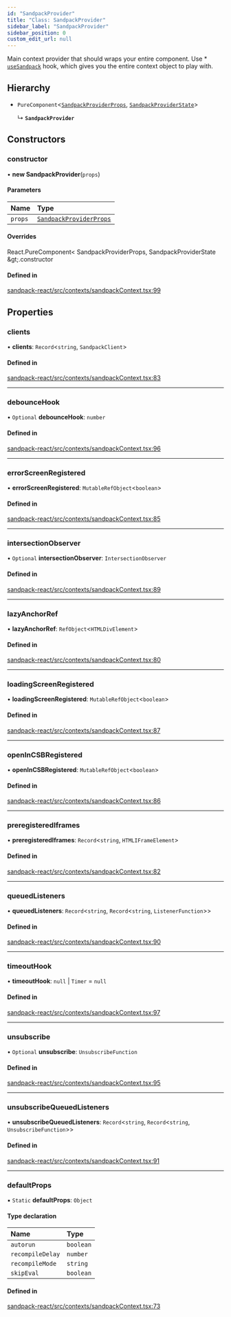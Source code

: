 ```yaml
---
id: "SandpackProvider"
title: "Class: SandpackProvider"
sidebar_label: "SandpackProvider"
sidebar_position: 0
custom_edit_url: null
---
```


Main context provider that should wraps your entire component.
Use * [`useSandpack`](/api/react/hooks/#usesandpack) hook, which gives you the entire context object to play with.

## Hierarchy

- `PureComponent`<[`SandpackProviderProps`](../interfaces/SandpackProviderProps), [`SandpackProviderState`](../interfaces/SandpackProviderState)\>

  ↳ **`SandpackProvider`**

## Constructors

### constructor

• **new SandpackProvider**(`props`)

#### Parameters

| Name | Type |
| :------ | :------ |
| `props` | [`SandpackProviderProps`](../interfaces/SandpackProviderProps) |

#### Overrides

React.PureComponent&lt;
  SandpackProviderProps,
  SandpackProviderState
\&gt;.constructor

#### Defined in

[sandpack-react/src/contexts/sandpackContext.tsx:99](https://github.com/codesandbox/sandpack/blob/9fab5d6/sandpack-react/src/contexts/sandpackContext.tsx#L99)

## Properties

### clients

• **clients**: `Record`<`string`, `SandpackClient`\>

#### Defined in

[sandpack-react/src/contexts/sandpackContext.tsx:83](https://github.com/codesandbox/sandpack/blob/9fab5d6/sandpack-react/src/contexts/sandpackContext.tsx#L83)

___

### debounceHook

• `Optional` **debounceHook**: `number`

#### Defined in

[sandpack-react/src/contexts/sandpackContext.tsx:96](https://github.com/codesandbox/sandpack/blob/9fab5d6/sandpack-react/src/contexts/sandpackContext.tsx#L96)

___

### errorScreenRegistered

• **errorScreenRegistered**: `MutableRefObject`<`boolean`\>

#### Defined in

[sandpack-react/src/contexts/sandpackContext.tsx:85](https://github.com/codesandbox/sandpack/blob/9fab5d6/sandpack-react/src/contexts/sandpackContext.tsx#L85)

___

### intersectionObserver

• `Optional` **intersectionObserver**: `IntersectionObserver`

#### Defined in

[sandpack-react/src/contexts/sandpackContext.tsx:89](https://github.com/codesandbox/sandpack/blob/9fab5d6/sandpack-react/src/contexts/sandpackContext.tsx#L89)

___

### lazyAnchorRef

• **lazyAnchorRef**: `RefObject`<`HTMLDivElement`\>

#### Defined in

[sandpack-react/src/contexts/sandpackContext.tsx:80](https://github.com/codesandbox/sandpack/blob/9fab5d6/sandpack-react/src/contexts/sandpackContext.tsx#L80)

___

### loadingScreenRegistered

• **loadingScreenRegistered**: `MutableRefObject`<`boolean`\>

#### Defined in

[sandpack-react/src/contexts/sandpackContext.tsx:87](https://github.com/codesandbox/sandpack/blob/9fab5d6/sandpack-react/src/contexts/sandpackContext.tsx#L87)

___

### openInCSBRegistered

• **openInCSBRegistered**: `MutableRefObject`<`boolean`\>

#### Defined in

[sandpack-react/src/contexts/sandpackContext.tsx:86](https://github.com/codesandbox/sandpack/blob/9fab5d6/sandpack-react/src/contexts/sandpackContext.tsx#L86)

___

### preregisteredIframes

• **preregisteredIframes**: `Record`<`string`, `HTMLIFrameElement`\>

#### Defined in

[sandpack-react/src/contexts/sandpackContext.tsx:82](https://github.com/codesandbox/sandpack/blob/9fab5d6/sandpack-react/src/contexts/sandpackContext.tsx#L82)

___

### queuedListeners

• **queuedListeners**: `Record`<`string`, `Record`<`string`, `ListenerFunction`\>\>

#### Defined in

[sandpack-react/src/contexts/sandpackContext.tsx:90](https://github.com/codesandbox/sandpack/blob/9fab5d6/sandpack-react/src/contexts/sandpackContext.tsx#L90)

___

### timeoutHook

• **timeoutHook**: ``null`` \| `Timer` = `null`

#### Defined in

[sandpack-react/src/contexts/sandpackContext.tsx:97](https://github.com/codesandbox/sandpack/blob/9fab5d6/sandpack-react/src/contexts/sandpackContext.tsx#L97)

___

### unsubscribe

• `Optional` **unsubscribe**: `UnsubscribeFunction`

#### Defined in

[sandpack-react/src/contexts/sandpackContext.tsx:95](https://github.com/codesandbox/sandpack/blob/9fab5d6/sandpack-react/src/contexts/sandpackContext.tsx#L95)

___

### unsubscribeQueuedListeners

• **unsubscribeQueuedListeners**: `Record`<`string`, `Record`<`string`, `UnsubscribeFunction`\>\>

#### Defined in

[sandpack-react/src/contexts/sandpackContext.tsx:91](https://github.com/codesandbox/sandpack/blob/9fab5d6/sandpack-react/src/contexts/sandpackContext.tsx#L91)

___

### defaultProps

▪ `Static` **defaultProps**: `Object`

#### Type declaration

| Name | Type |
| :------ | :------ |
| `autorun` | `boolean` |
| `recompileDelay` | `number` |
| `recompileMode` | `string` |
| `skipEval` | `boolean` |

#### Defined in

[sandpack-react/src/contexts/sandpackContext.tsx:73](https://github.com/codesandbox/sandpack/blob/9fab5d6/sandpack-react/src/contexts/sandpackContext.tsx#L73)
